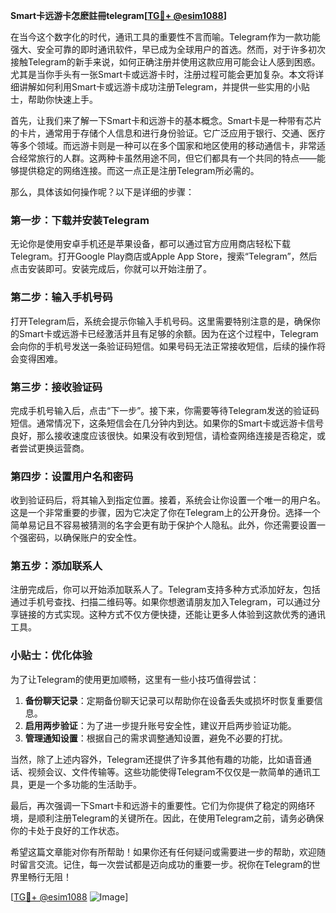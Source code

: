 **Smart卡远游卡怎麽註冊telegram[[TG💪+ @esim1088](https://t.me/s/esim1088)]**

在当今这个数字化的时代，通讯工具的重要性不言而喻。Telegram作为一款功能强大、安全可靠的即时通讯软件，早已成为全球用户的首选。然而，对于许多初次接触Telegram的新手来说，如何正确注册并使用这款应用可能会让人感到困惑。尤其是当你手头有一张Smart卡或远游卡时，注册过程可能会更加复杂。本文将详细讲解如何利用Smart卡或远游卡成功注册Telegram，并提供一些实用的小贴士，帮助你快速上手。

首先，让我们来了解一下Smart卡和远游卡的基本概念。Smart卡是一种带有芯片的卡片，通常用于存储个人信息和进行身份验证。它广泛应用于银行、交通、医疗等多个领域。而远游卡则是一种可以在多个国家和地区使用的移动通信卡，非常适合经常旅行的人群。这两种卡虽然用途不同，但它们都具有一个共同的特点——能够提供稳定的网络连接。而这一点正是注册Telegram所必需的。

那么，具体该如何操作呢？以下是详细的步骤：

### 第一步：下载并安装Telegram

无论你是使用安卓手机还是苹果设备，都可以通过官方应用商店轻松下载Telegram。打开Google Play商店或Apple App Store，搜索“Telegram”，然后点击安装即可。安装完成后，你就可以开始注册了。

### 第二步：输入手机号码

打开Telegram后，系统会提示你输入手机号码。这里需要特别注意的是，确保你的Smart卡或远游卡已经激活并且有足够的余额。因为在这个过程中，Telegram会向你的手机号发送一条验证码短信。如果号码无法正常接收短信，后续的操作将会变得困难。

### 第三步：接收验证码

完成手机号输入后，点击“下一步”。接下来，你需要等待Telegram发送的验证码短信。通常情况下，这条短信会在几分钟内到达。如果你的Smart卡或远游卡信号良好，那么接收速度应该很快。如果没有收到短信，请检查网络连接是否稳定，或者尝试更换运营商。

### 第四步：设置用户名和密码

收到验证码后，将其输入到指定位置。接着，系统会让你设置一个唯一的用户名。这是一个非常重要的步骤，因为它决定了你在Telegram上的公开身份。选择一个简单易记且不容易被猜测的名字会更有助于保护个人隐私。此外，你还需要设置一个强密码，以确保账户的安全性。

### 第五步：添加联系人

注册完成后，你可以开始添加联系人了。Telegram支持多种方式添加好友，包括通过手机号查找、扫描二维码等。如果你想邀请朋友加入Telegram，可以通过分享链接的方式实现。这种方式不仅方便快捷，还能让更多人体验到这款优秀的通讯工具。

### 小贴士：优化体验

为了让Telegram的使用更加顺畅，这里有一些小技巧值得尝试：

1. **备份聊天记录**：定期备份聊天记录可以帮助你在设备丢失或损坏时恢复重要信息。
2. **启用两步验证**：为了进一步提升账号安全性，建议开启两步验证功能。
3. **管理通知设置**：根据自己的需求调整通知设置，避免不必要的打扰。

当然，除了上述内容外，Telegram还提供了许多其他有趣的功能，比如语音通话、视频会议、文件传输等。这些功能使得Telegram不仅仅是一款简单的通讯工具，更是一个多功能的生活助手。

最后，再次强调一下Smart卡和远游卡的重要性。它们为你提供了稳定的网络环境，是顺利注册Telegram的关键所在。因此，在使用Telegram之前，请务必确保你的卡处于良好的工作状态。

希望这篇文章能对你有所帮助！如果你还有任何疑问或需要进一步的帮助，欢迎随时留言交流。记住，每一次尝试都是迈向成功的重要一步。祝你在Telegram的世界里畅行无阻！

[[TG💪+ @esim1088](https://t.me/s/esim1088) ![Image](https://i.postimg.cc/4NQfJmqS/Snipaste-2025-05-13-00-14-12.png)]